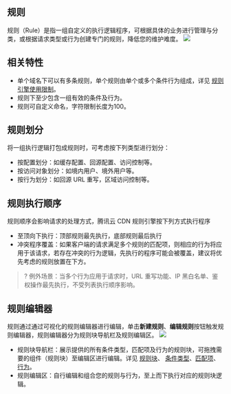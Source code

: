 ## 规则
规则（Rule）是指一组自定义的执行逻辑程序，可根据具体的业务进行管理与分类，或根据请求类型或行为创建专门的规则，降低您的维护难度。
![](https://qcloudimg.tencent-cloud.cn/raw/0f2ec2c3b524a9e7f59dc556c6b4c116.png)

## 相关特性
- 单个域名下可以有多条规则，单个规则由单个或多个条件行为组成，详见 [规则引擎使用限制]()。
- 规则下至少包含一组有效的条件及行为。
- 规则可自定义命名，字符限制长度为100。

## 规则划分
将一组执行逻辑打包成规则时，可考虑按下列类型进行划分：
- 按配置划分：如缓存配置、回源配置、访问控制等。
- 按访问对象划分：如境内用户、境外用户等。
- 按行为划分：如回源 URL 重写，区域访问控制等。

## 规则执行顺序
规则顺序会影响请求的处理方式，腾讯云 CDN 规则引擎按下列方式执行程序
- 至顶向下执行：顶部规则最先执行，底部规则最后执行
- 冲突程序覆盖：如果客户端的请求满足多个规则的匹配项，则相应的行为将应用于该请求，若存在冲突的行为逻辑，先执行的程序可能会被覆盖，建议将优先考虑的规则放置在下方。


>? 例外场景：当多个行为应用于请求时，URL 重写功能、IP 黑白名单、鉴权操作最先执行，不受列表执行顺序影响。


## 规则编辑器
规则通过通过可视化的规则编辑器进行编辑，单击**新建规则**、**编辑规则**按钮触发规则编辑器，规则编辑器分为规则块导航栏及规则编辑区。
![](https://qcloudimg.tencent-cloud.cn/raw/f76eba8ff3bcfaa2a6e936279ca16dcf.png)

- 规则块导航栏：展示提供的所有条件类型，匹配项及行为的规则块，可拖拽需要的组件（规则块）至编辑区进行编辑。详见 [规则块](https://cloud.tencent.com/document/product/228/74435)、 [条件类型](https://cloud.tencent.com/document/product/228/74435#.E6.9D.A1.E4.BB.B6.E7.B1.BB.E5.9E.8B)、[匹配项](https://cloud.tencent.com/document/product/228/74435#.E5.8C.B9.E9.85.8D.E9.A1.B9)、 [行为](https://cloud.tencent.com/document/product/228/74435#.E8.A1.8C.E4.B8.BA)。
- 规则编辑区：自行编辑和组合您的规则与行为，至上而下执行对应的规则块逻辑。
